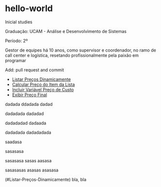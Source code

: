 # hello-world
Inicial studies

Graduação: UCAM - Análise e Desenvolvimento de Sistemas

Período: 2º

Gestor de equipes há 10 anos, como supervisor e coordenador, no ramo de call center e logística, resetando profissionalmente pela paixão em programar

Add: pull request and commit

* [Listar Preços Dinamicamente](#Listar-Preços-Dinamicamente)
* [Calcular Preço do Item da Lista](#Calcular-Preço-do-Item-da-Lista)
* [Incluir Variável Preço de Custo](#Incluir-Variável-Preço-de-Custo)
* [Exibir Preço Final](#Exibir-Preço-Final)


dadada
ddadada
dadad






dadadada
dadadad









dadadadad
dadaada









dadadada
dadadadada


saadasa



sasasasa


sasasasa
sasas
aasasa
















sasasasas
asasas
asasasa



























(#Listar-Preços-Dinamicamente)
bla, bla
